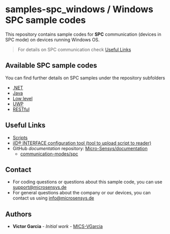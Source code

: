# samples-spc_windows / Windows SPC sample codes
This repository contains sample codes for **SPC** communication (devices in SPC mode) on devices running Windows OS.

> For details on SPC communication check [Useful Links](#Useful-Links) 

## Available SPC sample codes
You can find further details on SPC samples under the repository subfolders
 * [.NET](dotnet)
 * [Java](java)
 * [Low level](lowlevel)
 * [UWP](uwp)
 * [RESTful](restful)

## Useful Links

* [Scripts](https://www.microsensys.de/downloads/DevSamples/Sample%20Codes/SPC/Additionals/Sample%20scripts/)
* [iID® INTERFACE configuration tool (tool to upload script to reader)](https://www.microsensys.de/downloads/SW_Install/iID%c2%aeinterface%20config%20tool/Setup%20iID%20interface%20config%20tool.exe)
* GitHub *documentation* repository: [Micro-Sensys/documentation](https://github.com/Micro-Sensys/documentation)
	* [communication-modes/spc](https://github.com/Micro-Sensys/documentation/tree/master/communication-modes/spc)

## Contact

* For coding questions or questions about this sample code, you can use [support@microsensys.de](mailto:support@microsensys.de)
* For general questions about the company or our devices, you can contact us using [info@microsensys.de](mailto:info@microsensys.de)

## Authors

* **Victor Garcia** - *Initial work* - [MICS-VGarcia](https://github.com/MICS-VGarcia/)
